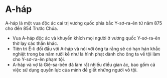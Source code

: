 # A-háp

A-háp là một vua độc ác cai trị vương quốc phía bắc Y-sơ-ra-ên từ năm 875 cho đến 854 Trước Chúa.
- Vua A-háp độc ác và khuyến khích mọi người ở vương quốc Y-sơ-ra-ên thờ lạy các thần khác.
- Tiên tri Ê-li đối đầu với A-háp và nói với ông ta rằng sẽ có hạn hán khắc nghiệt trong ba năm rưỡi kể như là hình phạt dành cho ông ta về tội làm cho Y-sơ-ra-ên phạm tội.
- A-háp và vợ là Giê-sa-bên đã làm rất nhiều điều gian ác, bao gồm cả việc sử dụng quyền lực của mình để giết những người vô tội.

